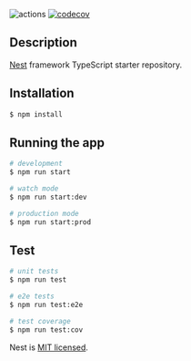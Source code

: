 ![actions](https://github.com/Lpfigueiredo/nest-tdd/workflows/actions/badge.svg)
[![codecov](https://codecov.io/gh/Lpfigueiredo/nest-tdd/branch/master/graph/badge.svg?token=A2Z5CYGCST)](https://codecov.io/gh/Lpfigueiredo/nest-tdd)

## Description

[Nest](https://github.com/nestjs/nest) framework TypeScript starter repository.

## Installation

```bash
$ npm install
```

## Running the app

```bash
# development
$ npm run start

# watch mode
$ npm run start:dev

# production mode
$ npm run start:prod
```

## Test

```bash
# unit tests
$ npm run test

# e2e tests
$ npm run test:e2e

# test coverage
$ npm run test:cov
```

Nest is [MIT licensed](LICENSE).
